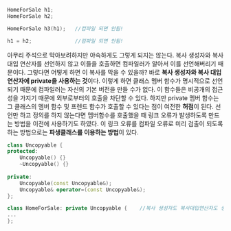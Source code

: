 ```cpp
HomeForSale h1;
HomeForSale h2;

HomeForSale h3(h1);   //컴파일 되면 안됨!

h1 = h2;              //컴파일 되면 안됨!
```
아무리 주석으로 막아보려하지만 야속하게도 그렇게 되지는 않는다. 복사 생성자와 복사 대입 연산자를 선언하지 않고 이들을 호출하면 컴파일러가 알아서 이를 선언해버리기 때문이다. 그렇다면 어떻게 하면 이 복사를 막을 수 있을까? 바로 **복사 생성자와 복사 대입 연산자에 private을 사용하는 것**이다. 이렇게 하면 클래스 멤버 함수가 명시적으로 선언되기 때문에 컴파일러는 자신의 기본 버전을 만들 수가 없다. 이 함수들은 비공개의 접근성을 가지기 때문에 외부로부터의 호출을 차단할 수 있다. 하지만 private 멤버 함수는 그 클래스의 멤버 함수 및 프렌드 함수가 호출할 수 있다는 점이 여전한 **허점**이 된다. 선언만 하고 정의를 하지 않는다면 멤버함수를 호출했을 때 링크 오류가 발생하도록 만드는 방법을 이전에 사용하기도 하였다. 이 링크 오류를 컴파일 오류로 미리 검출이 되도록 하는 방법으로는 **파생클래스를 이용하는 방법**이 있다.
```cpp
class Uncopyable {
protected:
	Uncopyable() {}
	~Uncopyable() {}
	
private:
	Uncopyable(const Uncopyable&);
	Uncopyable& operator=(const Uncopyable&);
};

class HomeForSale: private Uncopyable {    //복사 생성자도 복사대입연산자도 생성되지 않는다.
...
};
```
